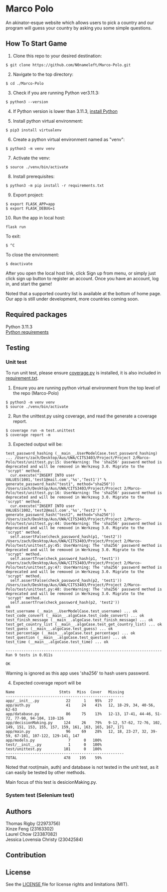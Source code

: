 # Marco Polo
An akinator-esque website which allows users to pick a country and our program will guess your country by asking you some simple questions.

## How To Start Game
1. Clone this repo to your desired destination:
```
$ git clone https://github.com/N0nameleft/Marco-Polo.git
```

2. Navigate to the top directory:
```
$ cd ./Marco-Polo
```

3. Check if you are running Python ver3.11.3:
```
$ python3 --version
```

4. If Python version is lower than 3.11.3, [ install Python](https://www.python.org/downloads/release/python-3113/)

5. Install python virtual environment:
```
$ pip3 install virtualenv
```

6. Create a python virtual environment named as "venv":
```
$ python3 -m venv venv
```

7. Activate the venv:
```
$ source ./venv/bin/activate
```

8. Install prerequisites:
```
$ python3 -m pip install -r requirements.txt
```

9. Export project:
```
$ export FLASK_APP=app
$ export FLASK_DEBUG=1
```

10. Run the app in local host:
```
flask run
```

To exit:
```
$ ^C
```

To close the environment:
```
$ deactivate
```

After you open the local host link, click Sign up from menu, or simply just click sign up button to register an account.
Once you have an account, log in, and start the game!

Noted that a supported country list is available at the bottom of home page. Our app is still under development, more countries coming soon.


## Required packages

Python 3.11.3  <br/>[Python requirements](./requirements.txt)

## Testing
### Unit test
To run unit test, please ensure [coverage.py](https://coverage.readthedocs.io/en/coverage-5.5/) is installed, it is also included in [requirement.txt](./requirements.txt). 

1. Ensure you are running python virtual environment from the top level of the repo (Marco-Polo)
```
$ python3 -m venv venv
$ source ./venv/bin/activate
```

2. Run the unittest.py using coverage, and read the generate a coverage report.
```
$ coverage run -m test.unittest
$ coverage report -m
```

3. Expected output will be:
```
test_password_hashing (__main__.UserModelCase.test_password_hashing) ... /Users/zach/Desktop/Aus/UWA/CITS3403/Project/Project 2/Marco-Polo/test/unittest.py:15: UserWarning: The 'sha256' password method is deprecated and will be removed in Werkzeug 3.0. Migrate to the 'scrypt' method.
  cur.execute("INSERT INTO user VALUES(1001,'test1@mail.com','%s','Test1')" % generate_password_hash("test1", method="sha256"))
/Users/zach/Desktop/Aus/UWA/CITS3403/Project/Project 2/Marco-Polo/test/unittest.py:16: UserWarning: The 'sha256' password method is deprecated and will be removed in Werkzeug 3.0. Migrate to the 'scrypt' method.
  cur.execute("INSERT INTO user VALUES(1002,'test2@mail.com','%s','Test2')" % generate_password_hash("test2", method="sha256"))
/Users/zach/Desktop/Aus/UWA/CITS3403/Project/Project 2/Marco-Polo/test/unittest.py:44: UserWarning: The 'sha256' password method is deprecated and will be removed in Werkzeug 3.0. Migrate to the 'scrypt' method.
  self.assertFalse(check_password_hash(p1, 'test2'))
/Users/zach/Desktop/Aus/UWA/CITS3403/Project/Project 2/Marco-Polo/test/unittest.py:45: UserWarning: The 'sha256' password method is deprecated and will be removed in Werkzeug 3.0. Migrate to the 'scrypt' method.
  self.assertTrue(check_password_hash(p1, 'test1'))
/Users/zach/Desktop/Aus/UWA/CITS3403/Project/Project 2/Marco-Polo/test/unittest.py:47: UserWarning: The 'sha256' password method is deprecated and will be removed in Werkzeug 3.0. Migrate to the 'scrypt' method.
  self.assertFalse(check_password_hash(p2, 'test1'))
/Users/zach/Desktop/Aus/UWA/CITS3403/Project/Project 2/Marco-Polo/test/unittest.py:48: UserWarning: The 'sha256' password method is deprecated and will be removed in Werkzeug 3.0. Migrate to the 'scrypt' method.
  self.assertTrue(check_password_hash(p2, 'test2'))
ok
test_username (__main__.UserModelCase.test_username) ... ok
test_code_convert (__main__.algoCase.test_code_convert) ... ok
test_finish_message (__main__.algoCase.test_finish_message) ... ok
test_get_country_list (__main__.algoCase.test_get_country_list) ... ok
test_guess (__main__.algoCase.test_guess) ... ok
test_percentage (__main__.algoCase.test_percentage) ... ok
test_question (__main__.algoCase.test_question) ... ok
test_time (__main__.algoCase.test_time) ... ok

----------------------------------------------------------------------
Ran 9 tests in 0.011s

OK
```
Warning is ignored as this app uses 'sha256' to hash users password.

4. Expected coverage report will be 
```
Name                    Stmts   Miss  Cover   Missing
-----------------------------------------------------
app/__init__.py            22      1    95%   27
app/auth.py                41     24    41%   12, 18-29, 34, 40-56, 62-63
app/database.py            86     75    13%   12-13, 17-41, 44-46, 51-72, 77-90, 94-104, 110-126
app/decisionMaking.py     124     26    79%   9-12, 57-62, 72-76, 102, 149, 151, 153, 155, 157, 159, 161, 163, 165, 167, 171
app/main.py                96     69    28%   12, 18, 23-27, 32, 39-59, 67-101, 107-122, 129-141, 147
app/models.py               7      0   100%
test/__init__.py            1      0   100%
test/unittest.py          101      0   100%
-----------------------------------------------------
TOTAL                     478    195    59%

```

Noted that root(main, auth) and database is not tested in the unit test, as it can easily be tested by other methods.

Main focus of this test is desicionMaking.py.

### System test (Selenium test)

## Authors
Thomas Rigby (22973756)<br/>
Xinze Feng (23163302)<br/>
Laurel Chow (23387082)<br/>
Jessica Lovensia Christy (23042584)

## Contribution

## License
See the [ LICENSE ](./LICENSE.txt) file for license rights and limitations (MIT).


